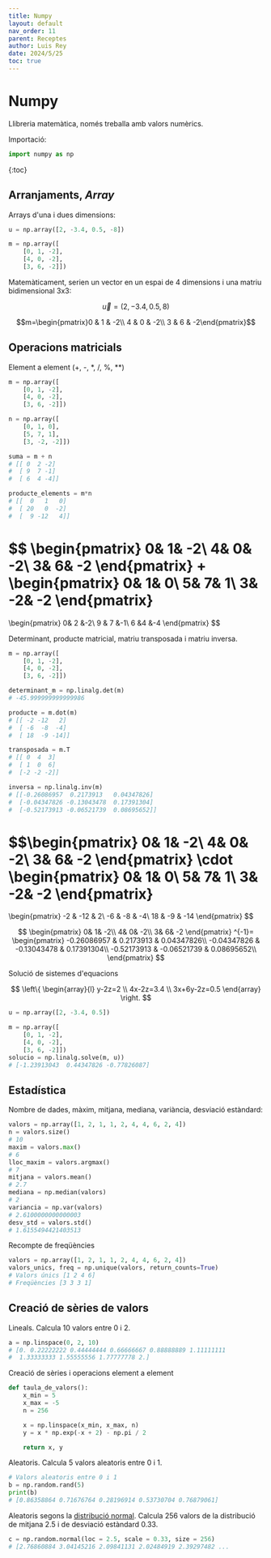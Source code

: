 ```yaml
---
title: Numpy
layout: default
nav_order: 11
parent: Receptes
author: Luis Rey
date: 2024/5/25
toc: true
---
```


# Numpy

Llibreria matemàtica, només treballa amb valors numèrics.

Importació:

```python
import numpy as np
```

{:toc}

## Arranjaments, *Array*

Arrays d'una i dues dimensions:

```python
u = np.array([2, -3.4, 0.5, -8])

m = np.array([
    [0, 1, -2],
    [4, 0, -2],
    [3, 6, -2]])
```

Matemàticament, serien un vector en un espai de 4 dimensions i una matriu bidimensional 3x3:

$$\vec{u}=(2, -3.4, 0.5, 8)$$

$$m=\begin{pmatrix}0 & 1 & -2\\
    4 & 0 & -2\\
    3 & 6 & -2\end{pmatrix}$$

## Operacions matricials

Element a element (+, -, *, /, %, **)

```python
m = np.array([
    [0, 1, -2],
    [4, 0, -2],
    [3, 6, -2]])

n = np.array([
    [0, 1, 0],
    [5, 7, 1],
    [3, -2, -2]])

suma = m + n
# [[ 0  2 -2]
#  [ 9  7 -1]
#  [ 6  4 -4]]

producte_elements = m*n
# [[  0   1   0]
#  [ 20   0  -2]
#  [  9 -12   4]]
```

$$
\begin{pmatrix}
    0& 1& -2\\
    4& 0& -2\\
    3& 6& -2
\end{pmatrix}
+
\begin{pmatrix}
    0& 1& 0\\
    5& 7& 1\\
    3& -2& -2
\end{pmatrix}
=
\begin{pmatrix}
    0&  2 &-2\\
    9 & 7 &-1\\
    6  &4 &-4
\end{pmatrix}
$$

Determinant, producte matricial, matriu transposada i matriu inversa.

```python
m = np.array([
    [0, 1, -2],
    [4, 0, -2],
    [3, 6, -2]])

determinant_m = np.linalg.det(m)
# -45.999999999999986

producte = m.dot(m)
# [[ -2 -12   2]
#  [ -6  -8  -4]
#  [ 18  -9 -14]]

transposada = m.T
# [[ 0  4  3]
#  [ 1  0  6]
#  [-2 -2 -2]]

inversa = np.linalg.inv(m)
# [[-0.26086957  0.2173913   0.04347826]
#  [-0.04347826 -0.13043478  0.17391304]
#  [-0.52173913 -0.06521739  0.08695652]]
```

$$\begin{pmatrix}
    0& 1& -2\\
    4& 0& -2\\
    3& 6& -2
\end{pmatrix}
\cdot
\begin{pmatrix}
    0& 1& 0\\
    5& 7& 1\\
    3& -2& -2
\end{pmatrix}
=
\begin{pmatrix}
    -2 & -12 & 2\\
    -6 & -8 & -4\\
    18 & -9 & -14
\end{pmatrix}
$$

$$
\begin{pmatrix}
    0& 1& -2\\
    4& 0& -2\\
    3& 6& -2
\end{pmatrix}
^{-1}=
\begin{pmatrix}
    -0.26086957 & 0.2173913 & 0.04347826\\
    -0.04347826 & -0.13043478 & 0.17391304\\
    -0.52173913 & -0.06521739 & 0.08695652\\
\end{pmatrix}
$$

Solució de sistemes d'equacions

$$
\left\{
\begin{array}{l}
y-2z=2 \\
4x-2z=3.4 \\
3x+6y-2z=0.5
\end{array}
\right.
$$

```python
u = np.array([2, -3.4, 0.5])

m = np.array([
    [0, 1, -2],
    [4, 0, -2],
    [3, 6, -2]])
solucio = np.linalg.solve(m, u))
# [-1.23913043  0.44347826 -0.77826087]
```

## Estadística

Nombre de dades, màxim, mitjana, mediana, variància, desviació estàndard:

```python
valors = np.array([1, 2, 1, 1, 2, 4, 4, 6, 2, 4])
n = valors.size()
# 10
maxim = valors.max()
# 6
lloc_maxim = valors.argmax()
# 7
mitjana = valors.mean()
# 2.7
mediana = np.median(valors)
# 2
variancia = np.var(valors)
# 2.6100000000000003
desv_std = valors.std()
# 1.6155494421403513
```

Recompte de freqüències

```python
valors = np.array([1, 2, 1, 1, 2, 4, 4, 6, 2, 4])
valors_unics, freq = np.unique(valors, return_counts=True)
# Valors únics [1 2 4 6]
# Freqüències [3 3 3 1]
```

## Creació de sèries de valors

Lineals. Calcula 10 valors entre 0 i 2.

```python
a = np.linspace(0, 2, 10)
# [0. 0.22222222 0.44444444 0.66666667 0.88888889 1.11111111
#  1.33333333 1.55555556 1.77777778 2.]
```

Creació de sèries i operacions element a element

```python
def taula_de_valors():
    x_min = 5
    x_max = -5
    n = 256

    x = np.linspace(x_min, x_max, n)
    y = x * np.exp(-x + 2) - np.pi / 2

    return x, y
```

Aleatoris. Calcula 5 valors aleatoris entre 0 i 1.

```python
# Valors aleatoris entre 0 i 1
b = np.random.rand(5)
print(b)
# [0.86358864 0.71676764 0.28196914 0.53730704 0.76879061]
```

Aleatoris segons la [distribució normal](<https://es.wikipedia.org/wiki/Distribuci%C3%B3n_normal>). Calcula 256 valors de la distribució de mitjana 2.5 i de desviació estàndard 0.33.

```python
c = np.random.normal(loc = 2.5, scale = 0.33, size = 256)
# [2.76860884 3.04145216 2.09841131 2.02484919 2.39297482 ...
```
